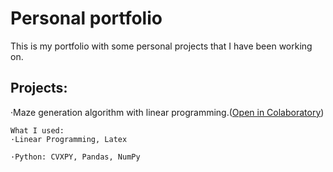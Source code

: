 # Personal portfolio
This is my portfolio with some personal projects that I have been working on.


## Projects:


·Maze generation algorithm with linear programming.([Open in Colaboratory](https://colab.research.google.com/drive/1X0ESau_97QNLvUhsdpZEg4a_zORWney9?usp=sharing))
~~~
What I used:
·Linear Programming, Latex

·Python: CVXPY, Pandas, NumPy
~~~

